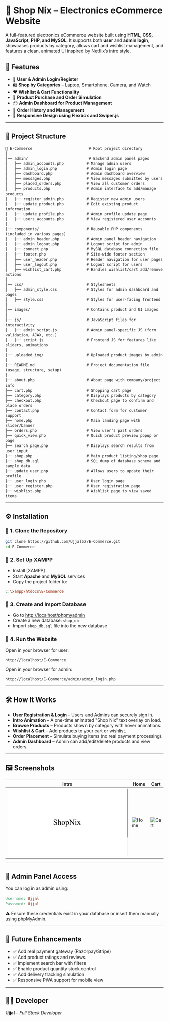 # 🛒 Shop Nix – Electronics eCommerce Website

A full-featured electronics eCommerce website built using **HTML, CSS, JavaScript, PHP, and MySQL**. It supports both **user** and **admin login**, showcases products by category, allows cart and wishlist management, and features a clean, animated UI inspired by Netflix’s intro style.

## 🚀 Features


- 🔐 **User & Admin Login/Register**
- 🛍️ **Shop by Categories** – Laptop, Smartphone, Camera, and Watch
- ❤️ **Wishlist & Cart Functionality**
- 🛒 **Product Purchase and Order Simulation**
- 📦 **Admin Dashboard for Product Management**
- 📜 **Order History and Management**
- 📱 **Responsive Design using Flexbox and Swiper.js**

---

## 📂 Project Structure

```
📁 E-Commerce                         # Root project directory
│
│── admin/                           # Backend admin panel pages
│   ├── admin_accounts.php          # Manage admin users
│   ├── admin_login.php             # Admin login page
│   ├── dashboard.php               # Admin dashboard overview
│   ├── messages.php                # View messages submitted by users
│   ├── placed_orders.php           # View all customer orders
│   ├── products.php                # Admin interface to add/manage products
│   ├── register_admin.php          # Register new admin users
│   ├── update_product.php          # Edit existing product information
│   ├── update_profile.php          # Admin profile update page
│   ├── users_accounts.php          # View registered user accounts
│
│── components/                     # Reusable PHP components (included in various pages)
│   ├── admin_header.php            # Admin panel header navigation
│   ├── admin_logout.php            # Logout script for admin
│   ├── connect.php                 # MySQL database connection file
│   ├── footer.php                  # Site-wide footer section
│   ├── user_header.php             # Header navigation for user pages
│   ├── user_logout.php             # Logout script for users
│   ├── wishlist_cart.php           # Handles wishlist/cart add/remove actions
│
│── css/                            # Stylesheets
│   ├── admin_style.css             # Styles for admin dashboard and pages
│   ├── style.css                   # Styles for user-facing frontend
│
│── images/                         # Contains product and UI images
│
│── js/                             # JavaScript files for interactivity
│   ├── admin_script.js             # Admin panel-specific JS (form validation, AJAX, etc.)
│   ├── script.js                   # Frontend JS for features like sliders, animations
│
│── uploaded_img/                   # Uploaded product images by admin
│
│── README.md                       # Project documentation file (usage, structure, setup)
│
├── about.php                       # About page with company/project info
├── cart.php                        # Shopping cart page
├── category.php                    # Displays products by category
├── checkout.php                    # Checkout page to confirm and place orders
├── contact.php                     # Contact form for customer support
├── home.php                        # Main landing page with slider/banner
├── orders.php                      # View user's past orders
├── quick_view.php                  # Quick product preview popup or page
├── search_page.php                 # Displays search results from user input
├── shop.php                        # Main product listing/shop page
├── shop_db.sql                     # SQL dump of database schema and sample data
├── update_user.php                 # Allows users to update their profile
├── user_login.php                  # User login page
├── user_register.php               # User registration page
├── wishlist.php                    # Wishlist page to view saved items

```

---

## ⚙️ Installation

### 🔹 1. Clone the Repository

```bash
git clone https://github.com/Ujjal57/E-Commerce.git
cd E-Commerce
```

### 🔹 2. Set Up XAMPP

- Install [XAMPP]
- Start **Apache** and **MySQL** services
- Copy the project folder to:

```makefile
C:\xampp\htdocs\E-Commerce
```

### 🔹 3. Create and Import Database

- Go to [http://localhost/phpmyadmin](http://localhost/phpmyadmin)
- Create a new database: `shop_db`
- Import `shop_db.sql` file into the new database

### 🔹 4. Run the Website

Open in your browser for user:

```arduino
http://localhost/E-Commerce
```
Open in your browser for admin:

```arduino
http://localhost/E-Commerce/admin/admin_login.php
```

---

## 🛠️ How It Works

- **User Registration & Login** – Users and Admins can securely sign in.
- **Intro Animation** – A one-time animated "Shop Nix" text overlay on load.
- **Browse Products** – Products shown by category with hover animations.
- **Wishlist & Cart** – Add products to your cart or wishlist.
- **Order Placement** – Simulate buying items (no real payment processing).
- **Admin Dashboard** – Admin can add/edit/delete products and view orders.

---

## 🖼️ Screenshots

| Intro | Home | Cart |
|-------|------|------|
| ![Intro](images/intro.png) | ![Home](screenshots/home.png) | ![Cart](screenshots/cart.png) |


---

## 🔐 Admin Panel Access

You can log in as admin using:

```makefile
Username: Ujjal
Password: Ujjal
```

⚠️ Ensure these credentials exist in your database or insert them manually using phpMyAdmin.

---

## 🔮 Future Enhancements

- ✅ Add real payment gateway (Razorpay/Stripe)
- ✅ Add product ratings and reviews
- ✅ Implement search bar with filters
- ✅ Enable product quantity stock control
- ✅ Add delivery tracking simulation
- ✅ Responsive PWA support for mobile view

---

## 👨‍💻 Developer

**Ujjal** – *Full Stack Developer*
